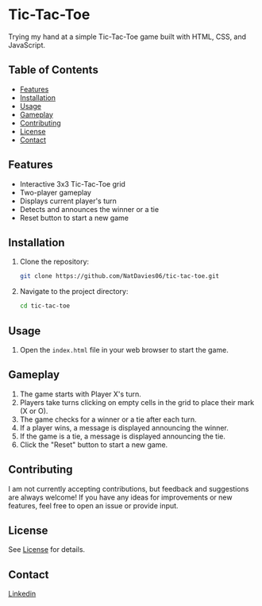 # Tic-Tac-Toe

Trying my hand at a simple Tic-Tac-Toe game built with HTML, CSS, and JavaScript.

## Table of Contents

- [Features](#features)
- [Installation](#installation)
- [Usage](#usage)
- [Gameplay](#gameplay)
- [Contributing](#contributing)
- [License](#license)
- [Contact](#contact)

## Features

- Interactive 3x3 Tic-Tac-Toe grid
- Two-player gameplay
- Displays current player's turn
- Detects and announces the winner or a tie
- Reset button to start a new game

## Installation

1. Clone the repository:
    ```bash
    git clone https://github.com/NatDavies06/tic-tac-toe.git
    ```

2. Navigate to the project directory:
    ```bash
    cd tic-tac-toe
    ```

## Usage

1. Open the `index.html` file in your web browser to start the game.

## Gameplay

1. The game starts with Player X's turn.
2. Players take turns clicking on empty cells in the grid to place their mark (X or O).
3. The game checks for a winner or a tie after each turn.
4. If a player wins, a message is displayed announcing the winner.
5. If the game is a tie, a message is displayed announcing the tie.
6. Click the "Reset" button to start a new game.

## Contributing

I am not currently accepting contributions, but feedback and suggestions are always welcome! If you have any ideas for improvements or new features, feel free to open an issue or provide input.

## License

See [License](LICENSE) for details.

## Contact

[Linkedin](https://www.linkedin.com/in/nathan-davis-151728311/)
